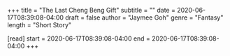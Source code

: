 +++
title = "The Last Cheng Beng Gift"
subtitle = ""
date = 2020-06-17T08:39:08-04:00
draft = false
author = "Jaymee Goh"
genre = "Fantasy"
length = "Short Story"

[read]
  start = 2020-06-17T08:39:08-04:00
  end = 2020-06-17T08:39:08-04:00
+++

